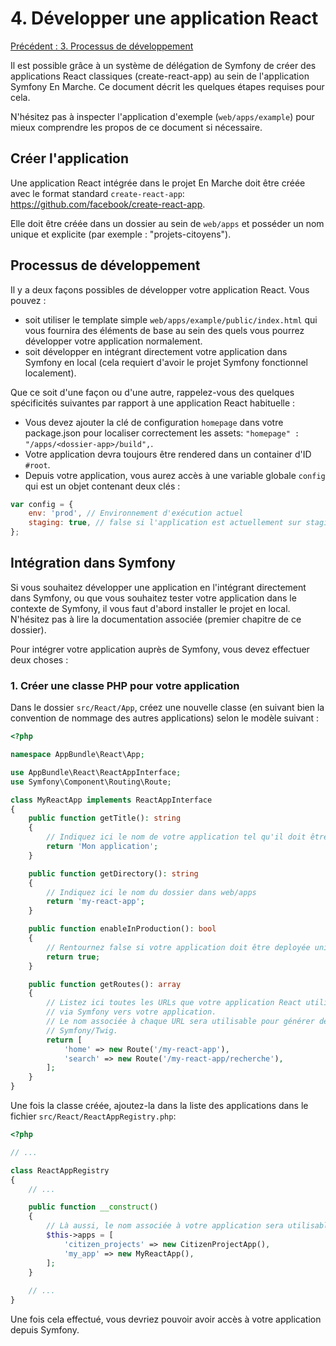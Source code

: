 # 4. Développer une application React

[Précédent : 3. Processus de développement](3-Processus-de-developpement.md)

Il est possible grâce à un système de délégation de Symfony de créer des applications React
classiques (create-react-app) au sein de l'application Symfony En Marche.
Ce document décrit les quelques étapes requises pour cela.

N'hésitez pas à inspecter l'application d'exemple (`web/apps/example`) pour mieux comprendre
les propos de ce document si nécessaire.

## Créer l'application

Une application React intégrée dans le projet En Marche doit être créée avec le format standard
`create-react-app`: https://github.com/facebook/create-react-app.

Elle doit être créée dans un dossier au sein de `web/apps` et posséder un nom unique et explicite
(par exemple : "projets-citoyens").

## Processus de développement

Il y a deux façons possibles de développer votre application React. Vous pouvez :

- soit utiliser le template simple `web/apps/example/public/index.html` qui vous fournira des
  éléments de base au sein des quels vous pourrez développer votre application normalement.
- soit développer en intégrant directement votre application dans Symfony en local (cela requiert
  d'avoir le projet Symfony fonctionnel localement).
  
Que ce soit d'une façon ou d'une autre, rappelez-vous des quelques spécificités suivantes par rapport
à une application React habituelle :

- Vous devez ajouter la clé de configuration `homepage` dans votre package.json pour localiser correctement
  les assets: `"homepage" : "/apps/<dossier-app>/build",`.
- Votre application devra toujours être rendered dans un container d'ID `#root`.
- Depuis votre application, vous aurez accès à une variable globale `config` qui est un objet contenant deux clés :

```js
var config = {
    env: 'prod', // Environnement d'exécution actuel
    staging: true, // false si l'application est actuellement sur staging (ou en local), false sinon
};
``` 

## Intégration dans Symfony

Si vous souhaitez développer une application en l'intégrant directement dans Symfony, ou que vous souhaitez tester
votre application dans le contexte de Symfony, il vous faut d'abord installer le projet en local. N'hésitez
pas à lire la documentation associée (premier chapitre de ce dossier).

Pour intégrer votre application auprès de Symfony, vous devez effectuer deux choses :

### 1. Créer une classe PHP pour votre application

Dans le dossier `src/React/App`, créez une nouvelle classe (en suivant bien la convention de nommage des autres
applications) selon le modèle suivant :

```php
<?php

namespace AppBundle\React\App;

use AppBundle\React\ReactAppInterface;
use Symfony\Component\Routing\Route;

class MyReactApp implements ReactAppInterface
{
    public function getTitle(): string
    {
        // Indiquez ici le nom de votre application tel qu'il doit être affiché dans le tag HTML <title>
        return 'Mon application';
    }

    public function getDirectory(): string
    {
        // Indiquez ici le nom du dossier dans web/apps
        return 'my-react-app'; 
    }

    public function enableInProduction(): bool
    {
        // Rentournez false si votre application doit être deployée uniquement sur staging pour le moment.
        return true;
    }

    public function getRoutes(): array
    {
        // Listez ici toutes les URLs que votre application React utilise afin qu'elles soient bien redirigées
        // via Symfony vers votre application.
        // Le nom associée à chaque URL sera utilisable pour générer des URLs vers votre application au sein de
        // Symfony/Twig.
        return [
            'home' => new Route('/my-react-app'),
            'search' => new Route('/my-react-app/recherche'),
        ];
    }
}
```

Une fois la classe créée, ajoutez-la dans la liste des applications dans le fichier `src/React/ReactAppRegistry.php`:

```php
<?php

// ...

class ReactAppRegistry
{
    // ...

    public function __construct()
    {
        // Là aussi, le nom associée à votre application sera utilisable pour générer des URLs au sein de Symfony/Twig.
        $this->apps = [
            'citizen_projects' => new CitizenProjectApp(),
            'my_app' => new MyReactApp(),
        ];
    }
    
    // ...
}
```

Une fois cela effectué, vous devriez pouvoir avoir accès à votre application depuis Symfony.
